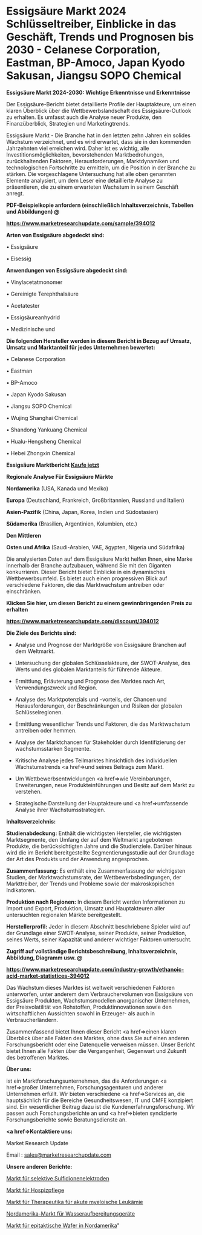 # Essigsäure Markt 2024 Schlüsseltreiber, Einblicke in das Geschäft, Trends und Prognosen bis 2030 - Celanese Corporation, Eastman, BP-Amoco, Japan Kyodo Sakusan, Jiangsu SOPO Chemical

<strong>Essigsäure Markt 2024-2030: Wichtige Erkenntnisse und Erkenntnisse</strong>

Der Essigsäure-Bericht bietet detaillierte Profile der Hauptakteure, um einen klaren Überblick über die Wettbewerbslandschaft des Essigsäure-Outlook zu erhalten. Es umfasst auch die Analyse neuer Produkte, den Finanzüberblick, Strategien und Marketingtrends.

Essigsäure Markt - Die Branche hat in den letzten zehn Jahren ein solides Wachstum verzeichnet, und es wird erwartet, dass sie in den kommenden Jahrzehnten viel erreichen wird. Daher ist es wichtig, alle Investitionsmöglichkeiten, bevorstehenden Marktbedrohungen, zurückhaltenden Faktoren, Herausforderungen, Marktdynamiken und technologischen Fortschritte zu ermitteln, um die Position in der Branche zu stärken. Die vorgeschlagene Untersuchung hat alle oben genannten Elemente analysiert, um dem Leser eine detaillierte Analyse zu präsentieren, die zu einem erwarteten Wachstum in seinem Geschäft anregt.



<strong><b>PDF-Beispielkopie anfordern (einschließlich Inhaltsverzeichnis, Tabellen und Abbildungen) @ </b></strong>

<strong><a href=https://www.marketresearchupdate.com/sample/394012>

<strong>https://www.marketresearchupdate.com/sample/394012</u></a></strong></strong>



<strong>Arten von Essigsäure abgedeckt sind:</strong>

• Essigsäure

• Eisessig



<strong>Anwendungen von Essigsäure abgedeckt sind:</strong>

• Vinylacetatmonomer

• Gereinigte Terephthalsäure

• Acetatester

• Essigsäureanhydrid

• Medizinische und



<strong>Die folgenden Hersteller werden in diesem Bericht in Bezug auf Umsatz, Umsatz und Marktanteil für jedes Unternehmen bewertet:</strong>

• Celanese Corporation

• Eastman

• BP-Amoco

• Japan Kyodo Sakusan

• Jiangsu SOPO Chemical

• Wujing Shanghai Chemical

• Shandong Yankuang Chemical

• Hualu-Hengsheng Chemical

• Hebei Zhongxin Chemical



<strong>Essigsäure Marktbericht <a href=https://www.marketresearchupdate.com/buynow/394012>Kaufe jetzt</a></strong>



<strong>Regionale Analyse Für Essigsäure Märkte</strong>



<strong>Nordamerika</strong> (USA, Kanada und Mexiko)



<strong>Europa</strong> (Deutschland, Frankreich, Großbritannien, Russland und Italien)



<strong>Asien-Pazifik</strong> (China, Japan, Korea, Indien und Südostasien)



<strong>Südamerika</strong> (Brasilien, Argentinien, Kolumbien, etc.)



<strong>Den Mittleren</strong> 

<strong>Osten und Afrika</strong> (Saudi-Arabien, VAE, ägypten, Nigeria und Südafrika)

Die analysierten Daten auf dem Essigsäure Markt helfen Ihnen, eine Marke innerhalb der Branche aufzubauen, während Sie mit den Giganten konkurrieren. Dieser Bericht bietet Einblicke in ein dynamisches Wettbewerbsumfeld. Es bietet auch einen progressiven Blick auf verschiedene Faktoren, die das Marktwachstum antreiben oder einschränken.



<strong>Klicken Sie hier, um diesen Bericht zu einem gewinnbringenden Preis zu erhalten
</strong>

<strong><a href=https://www.marketresearchupdate.com/discount/394012>https://www.marketresearchupdate.com/discount/394012</b></u></strong></a>



<strong>Die Ziele des Berichts sind:</strong>

- Analyse und Prognose der Marktgröße von Essigsäure Branchen auf dem Weltmarkt.

- Untersuchung der globalen Schlüsselakteure, der SWOT-Analyse, des Werts und des globalen Marktanteils für führende Akteure.

- Ermittlung, Erläuterung und Prognose des Marktes nach Art, Verwendungszweck und Region.

- Analyse des Marktpotenzials und -vorteils, der Chancen und Herausforderungen, der Beschränkungen und Risiken der globalen Schlüsselregionen.

- Ermittlung wesentlicher Trends und Faktoren, die das Marktwachstum antreiben oder hemmen.

- Analyse der Marktchancen für Stakeholder durch Identifizierung der wachstumsstarken Segmente.

- Kritische Analyse jedes Teilmarktes hinsichtlich des individuellen Wachstumstrends <a href=>und</a> seines Beitrags zum Markt.

- Um Wettbewerbsentwicklungen <a href=>wie</a> Vereinbarungen, Erweiterungen, neue Produkteinführungen und Besitz auf dem Markt zu verstehen.

- Strategische Darstellung der Hauptakteure und <a href=>umfas</a>sende Analyse ihrer Wachstumsstrategien.



<strong>Inhaltsverzeichnis:</strong>



<strong>Studienabdeckung:</strong> Enthält die wichtigsten Hersteller, die wichtigsten Marktsegmente, den Umfang der auf dem Weltmarkt angebotenen Produkte, die berücksichtigten Jahre und die Studienziele. Darüber hinaus wird die im Bericht bereitgestellte Segmentierungsstudie auf der Grundlage der Art des Produkts und der Anwendung angesprochen.



<strong>Zusammenfassung:</strong> Es enthält eine Zusammenfassung der wichtigsten Studien, der Marktwachstumsrate, der Wettbewerbsbedingungen, der Markttreiber, der Trends und Probleme sowie der makroskopischen Indikatoren.



<strong>Produktion nach Regionen:</strong> In diesem Bericht werden Informationen zu Import und Export, Produktion, Umsatz und Hauptakteuren aller untersuchten regionalen Märkte bereitgestellt.



<strong>Herstellerprofil:</strong> Jeder in diesem Abschnitt beschriebene Spieler wird auf der Grundlage einer SWOT-Analyse, seiner Produkte, seiner Produktion, seines Werts, seiner Kapazität und anderer wichtiger Faktoren untersucht.



<strong><b>Zugriff auf vollständige Berichtsbeschreibung, Inhaltsverzeichnis, Abbildung, Diagramm usw. @ </b></strong>

<strong><a href=https://www.marketresearchupdate.com/industry-growth/ethanoic-acid-market-statistices-394012>https://www.marketresearchupdate.com/industry-growth/ethanoic-acid-market-statistices-394012</a></strong>

Das Wachstum dieses Marktes ist weltweit verschiedenen Faktoren unterworfen, unter anderem dem Verbrauchervolumen von Essigsäure von Essigsäure Produkten, Wachstumsmodellen anorganischer Unternehmen, der Preisvolatilität von Rohstoffen, Produktinnovationen sowie den wirtschaftlichen Aussichten sowohl in Erzeuger- als auch in Verbraucherländern.

Zusammenfassend bietet Ihnen dieser Bericht <a href=>einen</a> klaren Überblick über alle Fakten des Marktes, ohne dass Sie auf einen anderen Forschungsbericht oder eine Datenquelle verweisen müssen. Unser Bericht bietet Ihnen alle Fakten über die Vergangenheit, Gegenwart und Zukunft des betroffenen Marktes.



<strong>Über uns:</strong>

 ist ein Marktforschungsunternehmen, das die Anforderungen <a href=>großer</a> Unternehmen, Forschungsagenturen und anderer Unternehmen erfüllt. Wir bieten verschiedene <a href=>Services</a> an, die hauptsächlich für die Bereiche Gesundheitswesen, IT und CMFE konzipiert sind. Ein wesentlicher Beitrag dazu ist die Kundenerfahrungsforschung. Wir passen auch Forschungsberichte an und <a href=>bieten</a> syndizierte Forschungsberichte sowie Beratungsdienste an.



<strong><a href=>Kontaktiere uns:</a></strong>

Market Research Update

Email : sales@marketresearchupdate.com



<strong>Unsere anderen Berichte:</strong>

<a href=https://www.linkedin.com/pulse/sulphide-ion-selective-electrodes-market-analysis>Markt für selektive Sulfidionenelektroden</a>

<a href=https://www.linkedin.com/pulse/hospice-care-market-size-trends-consumption>Markt für Hospizpflege</a>

<a href=https://www.linkedin.com/pulse/acute-myeloid-leukemia-therapeutics-market-1f>Markt für Therapeutika für akute myeloische Leukämie</a>

<a href=https://www.linkedin.com/pulse/north-america-water-wastewater-treatment-equipment-market>Nordamerika-Markt für Wasseraufbereitungsgeräte</a>

<a href=https://www.linkedin.com/pulse/north-america-epitaxial-wafers-market-future-demand-analysis>Markt für epitaktische Wafer in Nordamerika</a>"
